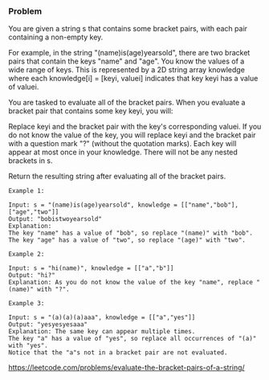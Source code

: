 ### Problem

You are given a string s that contains some bracket pairs, with each pair containing a non-empty key.

For example, in the string "(name)is(age)yearsold", there are two bracket pairs that contain the keys "name" and "age".
You know the values of a wide range of keys. This is represented by a 2D string array knowledge where each knowledge[i] = [keyi, valuei] indicates that key keyi has a value of valuei.

You are tasked to evaluate all of the bracket pairs. When you evaluate a bracket pair that contains some key keyi, you will:

Replace keyi and the bracket pair with the key's corresponding valuei.
If you do not know the value of the key, you will replace keyi and the bracket pair with a question mark "?" (without the quotation marks).
Each key will appear at most once in your knowledge. There will not be any nested brackets in s.

Return the resulting string after evaluating all of the bracket pairs.

```
Example 1:

Input: s = "(name)is(age)yearsold", knowledge = [["name","bob"],["age","two"]]
Output: "bobistwoyearsold"
Explanation:
The key "name" has a value of "bob", so replace "(name)" with "bob".
The key "age" has a value of "two", so replace "(age)" with "two".
```

```
Example 2:

Input: s = "hi(name)", knowledge = [["a","b"]]
Output: "hi?"
Explanation: As you do not know the value of the key "name", replace "(name)" with "?".
```

```
Example 3:

Input: s = "(a)(a)(a)aaa", knowledge = [["a","yes"]]
Output: "yesyesyesaaa"
Explanation: The same key can appear multiple times.
The key "a" has a value of "yes", so replace all occurrences of "(a)" with "yes".
Notice that the "a"s not in a bracket pair are not evaluated.
```

https://leetcode.com/problems/evaluate-the-bracket-pairs-of-a-string/